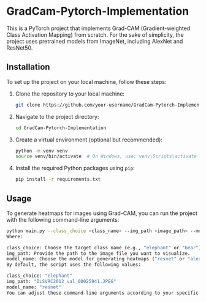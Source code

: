 # GradCam-Pytorch-Implementation

This is a PyTorch project that implements Grad-CAM (Gradient-weighted Class Activation Mapping) from scratch. For the sake of simplicity, the project uses pretrained models from ImageNet, including AlexNet and ResNet50.

## Installation

To set up the project on your local machine, follow these steps:

1. Clone the repository to your local machine:

    ```bash
    git clone https://github.com/your-username/GradCam-Pytorch-Implementation.git
    ```

2. Navigate to the project directory:

    ```bash
    cd GradCam-Pytorch-Implementation
    ```

3. Create a virtual environment (optional but recommended):

    ```bash
    python -m venv venv
    source venv/bin/activate  # On Windows, use: venv\Scripts\activate
    ```

4. Install the required Python packages using `pip`:

    ```bash
    pip install -r requirements.txt
    ```

## Usage

To generate heatmaps for images using Grad-CAM, you can run the project with the following command-line arguments:

```bash
python main.py --class_choice <class_name> --img_path <image_path> --model_name <model_name>
Where:

class_choice: Choose the target class name (e.g., "elephant" or "bear").
img_path: Provide the path to the image file you want to visualize.
model_name: Choose the model for generating heatmaps ("resnet" or "alexnet").
By default, the script uses the following values:

class_choice: "elephant"
img_path: "ILSVRC2012_val_00025941.JPEG"
model_name: "resnet"
You can adjust these command-line arguments according to your specific use case.

